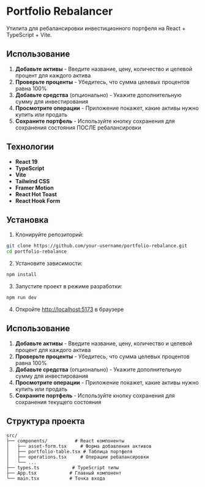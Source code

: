 # Portfolio Rebalancer

Утилита для ребалансировки инвестиционного портфеля на React + TypeScript + Vite.

## Использование

1. **Добавьте активы** - Введите название, цену, количество и целевой процент для каждого актива
2. **Проверьте проценты** - Убедитесь, что сумма целевых процентов равна 100%
3. **Добавьте средства** (опционально) - Укажите дополнительную сумму для инвестирования
4. **Просмотрите операции** - Приложение покажет, какие активы нужно купить или продать
5. **Сохраните портфель** - Используйте кнопку сохранения для сохранения состояния ПОСЛЕ ребалансировки

## Технологии

- **React 19**
- **TypeScript**
- **Vite**
- **Tailwind CSS**
- **Framer Motion**
- **React Hot Toast**
- **React Hook Form**

## Установка

1. Клонируйте репозиторий:
```bash
git clone https://github.com/your-username/portfolio-rebalance.git
cd portfolio-rebalance
```

2. Установите зависимости:
```bash
npm install
```

3. Запустите проект в режиме разработки:
```bash
npm run dev
```

4. Откройте [http://localhost:5173](http://localhost:5173) в браузере

## Использование

1. **Добавьте активы** - Введите название, цену, количество и целевой процент для каждого актива
2. **Проверьте проценты** - Убедитесь, что сумма целевых процентов равна 100%
3. **Добавьте средства** (опционально) - Укажите дополнительную сумму для инвестирования
4. **Просмотрите операции** - Приложение покажет, какие активы нужно купить или продать
5. **Сохраните портфель** - Используйте кнопку сохранения для сохранения текущего состояния

## Структура проекта

```
src/
├── components/          # React компоненты
│   ├── asset-form.tsx     # Форма добавления активов
│   ├── portfolio-table.tsx # Таблица портфеля
│   ├── operations.tsx     # Операции ребалансировки
│   └── ...
├── types.ts            # TypeScript типы
├── App.tsx            # Главный компонент
└── main.tsx           # Точка входа
```